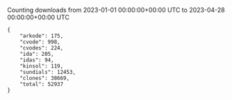 
Counting downloads from 2023-01-01 00:00:00+00:00 UTC to 2023-04-28 00:00:00+00:00 UTC

```
{
    "arkode": 175,
    "cvode": 998,
    "cvodes": 224,
    "ida": 205,
    "idas": 94,
    "kinsol": 119,
    "sundials": 12453,
    "clones": 38669,
    "total": 52937
}
```
